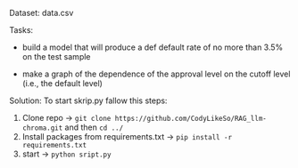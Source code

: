 Dataset: data.csv

Tasks: 
- build a model that will produce a def default rate of no more than 3.5% on the test sample

- make a graph of the dependence of the approval level on the cutoff level (i.e., the default level)

Solution:
To start skrip.py fallow this steps:
1. Clone repo -> ```git clone https://github.com/CodyLikeSo/RAG_llm-chroma.git``` and then ```cd ../```
2. Install packages from requirements.txt -> ```pip install -r requirements.txt```
3. start -> ```python sript.py```
